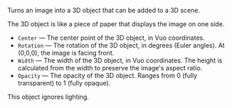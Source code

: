 Turns an image into a 3D object that can be added to a 3D scene. 

The 3D object is like a piece of paper that displays the image on one side.

   - `Center` — The center point of the 3D object, in Vuo coordinates.
   - `Rotation` — The rotation of the 3D object, in degrees (Euler angles). At (0,0,0), the image is facing front.
   - `Width` — The width of the 3D object, in Vuo coordinates. The height is calculated from the width to preserve the image's aspect ratio.
   - `Opacity` — The opacity of the 3D object. Ranges from 0 (fully transparent) to 1 (fully opaque). 

This object ignores lighting.
